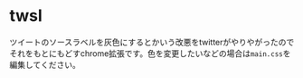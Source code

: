 # twsl
ツイートのソースラベルを灰色にするとかいう改悪をtwitterがやりやがったのでそれをもとにもどすchrome拡張です。色を変更したいなどの場合は`main.css`を編集してください。

